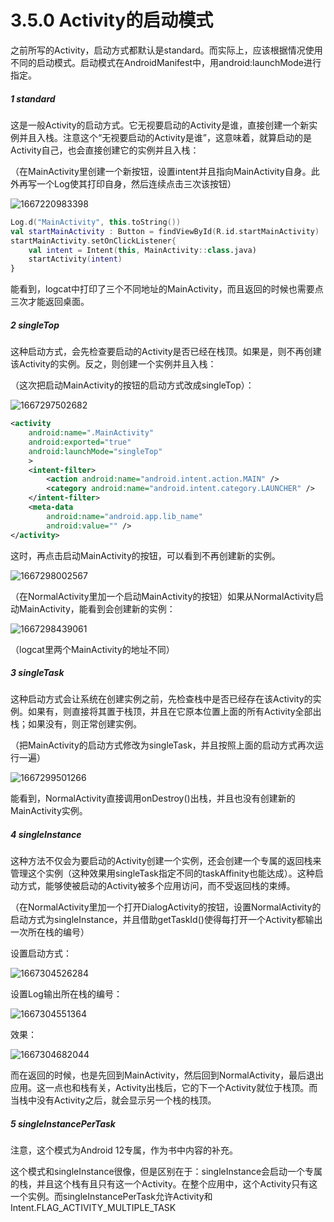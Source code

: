 # 3.5.0 Activity的启动模式

之前所写的Activity，启动方式都默认是standard。而实际上，应该根据情况使用不同的启动模式。启动模式在AndroidManifest中，用android:launchMode进行指定。

##### 1 standard

这是一般Activity的启动方式。它无视要启动的Activity是谁，直接创建一个新实例并且入栈。注意这个“无视要启动的Activity是谁”，这意味着，就算启动的是Activity自己，也会直接创建它的实例并且入栈：

（在MainActivity里创建一个新按钮，设置intent并且指向MainActivity自身。此外再写一个Log使其打印自身，然后连续点击三次该按钮）

![1667220983398](image/3.5.0Activity的启动模式/1667220983398.png)

```kotlin
Log.d("MainActivity", this.toString())
val startMainActivity : Button = findViewById(R.id.startMainActivity)
startMainActivity.setOnClickListener{
	val intent = Intent(this, MainActivity::class.java)
	startActivity(intent)
}
```

能看到，logcat中打印了三个不同地址的MainActivity，而且返回的时候也需要点三次才能返回桌面。

##### 2 singleTop

这种启动方式，会先检查要启动的Activity是否已经在栈顶。如果是，则不再创建该Activity的实例。反之，则创建一个实例并且入栈：

（这次把启动MainActivity的按钮的启动方式改成singleTop）：

![1667297502682](image/3.5.0Activity的启动模式/1667297502682.png)

```xml
<activity
	android:name=".MainActivity"
	android:exported="true"
	android:launchMode="singleTop"
	>
	<intent-filter>
		<action android:name="android.intent.action.MAIN" />
		<category android:name="android.intent.category.LAUNCHER" />
	</intent-filter>
	<meta-data
		android:name="android.app.lib_name"
		android:value="" />
</activity>
```

这时，再点击启动MainActivity的按钮，可以看到不再创建新的实例。

![1667298002567](image/3.5.0Activity的启动模式/1667298002567.png)

（在NormalActivity里加一个启动MainActivity的按钮）如果从NormalActivity启动MainActivity，能看到会创建新的实例：

![1667298439061](image/3.5.0Activity的启动模式/1667298439061.png)

（logcat里两个MainActivity的地址不同）

##### 3 singleTask

这种启动方式会让系统在创建实例之前，先检查栈中是否已经存在该Activity的实例。如果有，则直接将其置于栈顶，并且在它原本位置上面的所有Activity全部出栈；如果没有，则正常创建实例。

（把MainActivity的启动方式修改为singleTask，并且按照上面的启动方式再次运行一遍）

![1667299501266](image/3.5.0Activity的启动模式/1667299501266.png)

能看到，NormalActivity直接调用onDestroy()出栈，并且也没有创建新的MainActivity实例。

##### 4 singleInstance

这种方法不仅会为要启动的Activity创建一个实例，还会创建一个专属的返回栈来管理这个实例（这种效果用singleTask指定不同的taskAffinity也能达成）。这种启动方式，能够使被启动的Activity被多个应用访问，而不受返回栈的束缚。

（在NormalActivity里加一个打开DialogActivity的按钮，设置NormalActivity的启动方式为singleInstance，并且借助getTaskId()使得每打开一个Activity都输出一次所在栈的编号）

设置启动方式：

![1667304526284](image/3.5.0Activity的启动模式/1667304526284.png)

设置Log输出所在栈的编号：

![1667304551364](image/3.5.0Activity的启动模式/1667304551364.png)

效果：

![1667304682044](image/3.5.0Activity的启动模式/1667304682044.png)

而在返回的时候，也是先回到MainActivity，然后回到NormalActivity，最后退出应用。这一点也和栈有关，Activity出栈后，它的下一个Activity就位于栈顶。而当栈中没有Activity之后，就会显示另一个栈的栈顶。

##### 5 singleInstancePerTask

注意，这个模式为Android 12专属，作为书中内容的补充。

这个模式和singleInstance很像，但是区别在于：singleInstance会启动一个专属的栈，并且这个栈有且只有这一个Activity。在整个应用中，这个Activity只有这一个实例。而singleInstancePerTask允许Activity和Intent.FLAG_ACTIVITY_MULTIPLE_TASK
